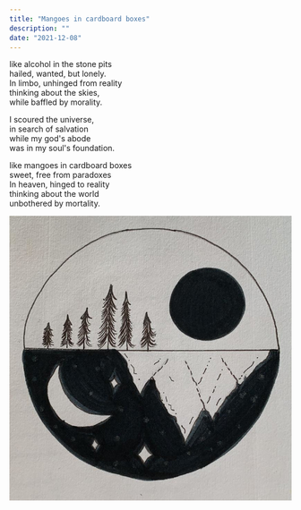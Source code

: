 ```yaml
---
title: "Mangoes in cardboard boxes"
description: ""
date: "2021-12-08"
---
```

like alcohol in the stone pits    
hailed, wanted, but lonely.    
In limbo, unhinged from reality    
thinking about the skies,    
while baffled by morality.    

I scoured the universe,     
in search of salvation    
while my god's abode    
was in my soul's foundation.    

like mangoes in cardboard boxes    
sweet, free from paradoxes    
In heaven, hinged to reality    
thinking about the world    
unbothered by mortality.    

![drawing](../../assets/mangoes.jpeg)
